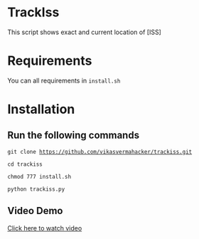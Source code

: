 # TrackIss
This script shows exact and current location of [ISS] 
# Requirements
You can all requirements in <code>install.sh</code>
# Installation
## Run the following commands
<code>git clone https://github.com/vikasvermahacker/trackiss.git</code>

<code>cd trackiss</code>

<code>chmod 777 install.sh</code>

<code>python trackiss.py</code>

## Video Demo

[Click here to watch video](https://asciinema.org/a/332501)


